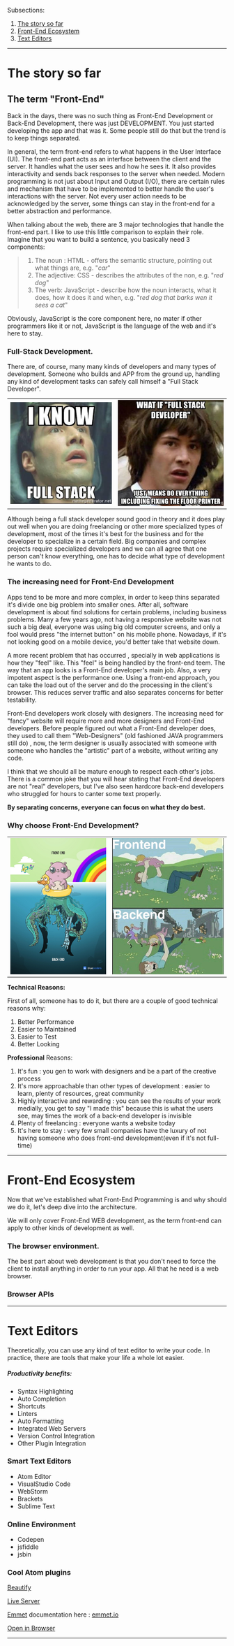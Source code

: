 Subsections:

1. [The story so far](#storySoFar)
2. [Front-End Ecosystem](#FE_Echosystem)
3. [Text Editors](#TextEditors)



---



<h1 id="storySoFar">The story so far</h1>



## The term "Front-End"



Back in the days, there was no such thing as Front-End Development or Back-End Development, there was just DEVELOPMENT.  You just started developing the app and that was it. Some people still do that but the trend is to keep things separated.

In general, the term front-end refers to what happens in the User Interface (UI). The front-end part acts as an interface between the client and the server. It handles what the user  sees and how he sees it. It also provides interactivity and sends back responses to the server when needed. Modern programming is not just about Input and Output (I/O), there are certain rules and mechanism that have to be implemented to better handle the user's interactions with the server. Not every user action needs to be acknowledged by the server, some things can stay in the front-end for a better abstraction and performance.

When talking about the web, there are 3 major technologies that handle the front-end part. I like to use this little comparison to explain their role. Imagine that you want to build a sentence, you basically need 3 components: 

> 1. The noun : HTML - offers the semantic structure, pointing out what things are, e.g. "*car*"
> 2. The adjective: CSS - describes the attributes of the non, e.g. "*red dog*"
> 3. The verb: JavaScript - describe how the noun interacts, what it does, how it does it and when, e.g. "r*ed dog that barks wen it sees a cat*"
>

Obviously, JavaScript is the core component here, no mater if other programmers like it or not, JavaScript is the language of the web and it's here to stay.



### Full-Stack Development.

There are, of course, many many kinds of developers and many types of development. Someone who builds and APP from the ground up, handling any kind of development tasks can safely call himself a "Full Stack Developer".



|                           |                           |
| ------------------------- | ------------------------- |
| ![](_img/fullStack01.jpg) | ![](_img/fullStack02.jpg) |



Although being a full stack developer sound good in theory and it does play out well when you are doing freelancing or other more specialized types of development, most of the times it's best for the business and for the developer to specialize in a certain field. Big companies and complex projects require specialized developers and we can all agree that one person can't know everything, one has to decide what type of development he wants to do.



### The increasing need for Front-End Development

Apps tend to be more and more complex, in order to keep thins separated it's divide one big problem into smaller ones. After all, software development is about find solutions for certain problems, including business problems. Many a few years ago, not having a responsive website was not such a big deal, everyone was using big old computer screens, and only a fool would press "the internet button" on his mobile phone. Nowadays, if it's not looking good on a mobile device, you'd better take that website down.

A more recent problem that has occurred , specially in web applications is how they "feel" like. This "feel" is being handled by the front-end teem. The way that an app looks is a Front-End developer's main job. Also, a very impotent aspect is the performance one. Using a front-end approach, you can take the load out of the server and do the processing in the client's browser. This reduces server traffic and also separates concerns for better testability.

Front-End developers work closely with designers. The increasing need for "fancy" website will require more and more designers and Front-End developers. Before people figured out what a Front-End developer does, they used to call them "Web-Designers" (old fashioned JAVA programmers still do) , now, the term designer is usually associated with someone with someone who handles the "artistic" part of a website, without writing any code. 

I think that we should all be mature enough to respect each other's jobs. There is a common joke that you will hear stating that Front-End developers are not "real" developers, but I've also seen hardcore back-end developers who struggled for hours to canter some text properly. 

**By separating concerns, everyone can focus on what they do best.**



### Why choose Front-End Development? 

|                                     |                                      |
| ----------------------------------- | ------------------------------------ |
| ![](_img/front-end_vs_back-end.jpg) | ![](_img/front-end_vs_back-end2.jpg) |



**Technical Reasons:**

First of all, someone has to do it, but there are a couple of good technical reasons why:

1. Better Performance
2. Easier to Maintained
3. Easier to Test
4. Better Looking



**Professional** Reasons:

1. It's fun : you gen to work with designers and be a part of the creative process
2. It's more approachable than other types of development : easier to learn, plenty of resources, great community
3. Highly interactive and rewarding : you can see the results of your work medially, you get to say "I made this" because this is what the users see, may times the work of a back-end developer is invisible
4. Plenty of freelancing : everyone wants a website today
5. It's here to stay : very few small companies have the luxury of not having someone who does front-end development(even if it's not full-time)



---





<h1 id="FE_Echosystem">Front-End Ecosystem</h1>



Now that we've established what Front-End Programming is and why should we do it, let's deep dive into the architecture.



We will only cover Front-End WEB development, as the term front-end can apply to other kinds of development as well.



### The browser environment.



The best part about web development is that you don't need to force the client to install anything in order to run your app. All that he need is a web browser.



### Browser APIs







---





<h1 id="TextEditors">Text Editors</h1>



Theoretically, you can use any kind of text editor to write your code. In practice, there are tools that make your life a whole lot easier.



##### Productivity benefits:

- Syntax Highlighting
- Auto Completion
- Shortcuts
- Linters
- Auto Formatting
- Integrated Web Servers
- Version Control Integration
- Other Plugin Integration



### Smart Text Editors 

- Atom Editor
- VisualStudio Code
- WebStorm
- Brackets
- Sublime Text

### Online Environment

- Codepen
- jsfiddle
- jsbin



### Cool Atom plugins

[Beautify](https://atom.io/packages/atom-beautify)

[Live Server](https://atom.io/packages/atom-live-server)

[Emmet](https://atom.io/packages/emmet)  documentation here : [emmet.io](http://emmet.io)

[Open in Browser](https://atom.io/packages/open-in-browsers)

----

